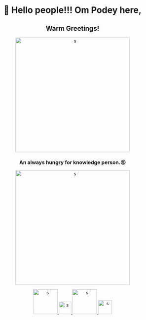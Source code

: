 <h1 align="center">👋 Hello people!!! Om Podey here,</h1>
<h2 align="center"> Warm Greetings!</h2>
<p align="center">
        <a href="https://www.google.com" target="_blank">
     <img  src="https://user-images.githubusercontent.com/84179156/133618156-57909dbc-e9cb-4aee-8ab7-9035bac5b712.jpg" width=370  alt="s">
    </a>
    </p>
<h3 align="center"> An always hungry for knowledge person.😜</h3>
<p align="center">
        <img  src="https://user-images.githubusercontent.com/84179156/133628924-95e99df0-f008-4d0d-bca2-07cec8d2a631.png" width=370  alt="s">
</p>
<p align="center">
 <a href="https://github.com/ompodey" target="_blank">
     <img  src="https://1000logos.net/wp-content/uploads/2021/05/GitHub-logo.png" width=80  alt="s">
    </a>
        <a href="https://www.linkedin.com/in/om-podey-0b49a9210/" target="_blank">
                <img  src="https://cdn-icons-png.flaticon.com/512/174/174857.png" width=40  alt="s">
        </a>
        <a href="mailto:ompodey@gmail.com" target="_blank">
                <img src="https://logos-world.net/wp-content/uploads/2020/11/Gmail-Logo.png" width=80  alt="s">
                <a/>
            <a href="https://www.instagram.com/ompodey/" target="_blank">
                <img src="https://upload.wikimedia.org/wikipedia/commons/thumb/a/a5/Instagram_icon.png/600px-Instagram_icon.png" width=45  alt="s">
                <a/>
                
        
